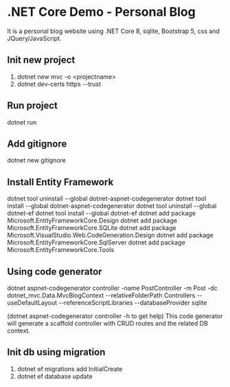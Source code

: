 # .NET Core Demo - Personal Blog
It is a personal blog website using .NET Core 8, sqlite, Bootstrap 5, css and JQuery/JavaScript. 

## Init new project
1. dotnet new mvc -o \<projectname\>
2. dotnet dev-certs https --trust

## Run project
dotnet run

## Add gitignore
dotnet new gitignore

## Install Entity Framework
dotnet tool uninstall --global dotnet-aspnet-codegenerator
dotnet tool install --global dotnet-aspnet-codegenerator
dotnet tool uninstall --global dotnet-ef
dotnet tool install --global dotnet-ef
dotnet add package Microsoft.EntityFrameworkCore.Design
dotnet add package Microsoft.EntityFrameworkCore.SQLite
dotnet add package Microsoft.VisualStudio.Web.CodeGeneration.Design
dotnet add package Microsoft.EntityFrameworkCore.SqlServer
dotnet add package Microsoft.EntityFrameworkCore.Tools

## Using code generator
dotnet aspnet-codegenerator controller -name PostController -m Post -dc dotnet_mvc.Data.MvcBlogContext --relativeFolderPath Controllers --useDefaultLayout --referenceScriptLibraries --databaseProvider sqlite

(dotnet aspnet-codegenerator controller -h to get help)
This code generator will generate a scaffold controller with CRUD routes and the related DB context.

## Init db using migration
1. dotnet ef migrations add InitialCreate
2. dotnet ef database update